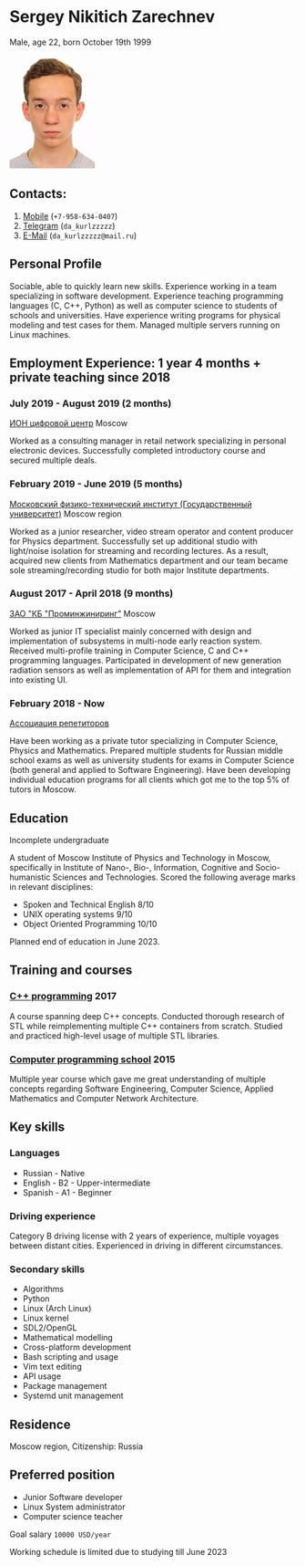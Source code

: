 <!-- translation start -->
# Sergey Nikitich Zarechnev

Male, age 22, born October 19th 1999
<!-- translation end -->

![Photo](face.jpeg)

<!-- translation start -->
## Contacts:
<!-- translation end -->

1. [Mobile](tel:+7-958-634-0407) (`+7-958-634-0407`)
2. [Telegram](https://t.me/da_kurlzzzzz) (`da_kurlzzzzz`)
3. [E-Mail](mailto:da_kurlzzzzz@mail.ru) (`da_kurlzzzzz@mail.ru`)

<!-- translation start -->
## Personal Profile

Sociable, able to quickly learn new skills. Experience working in a team
specializing in software development. Experience teaching programming
languages (C, C++, Python) as well as computer science to students of
schools and universities. Have experience writing programs for physical
modeling and test cases for them. Managed multiple servers running on Linux
machines.

## Employment Experience: 1 year 4 months + private teaching since 2018

### July 2019 - August 2019 (2 months)
<!-- translation end -->

[ИОН цифровой центр](https://ноу-хау.рф/) Moscow

<!-- translation start -->
Worked as a consulting manager in retail network specializing in personal
electronic devices. Successfully completed introductory course and secured
multiple deals.

### February 2019 - June 2019 (5 months)
<!-- translation end -->

[Московский физико-технический институт (Государственный
университет)](https://mipt.ru) Moscow region

<!-- translation start -->
Worked as a junior researcher, video stream operator and content producer for
Physics department. Successfully set up additional studio with light/noise
isolation for streaming and recording lectures. As a result, acquired new
clients from Mathematics department and our team became sole
streaming/recording studio for both major Institute departments.

### August 2017 - April 2018 (9 months)
<!-- translation end -->

[ЗАО "КБ "Проминжиниринг"](https://www.tpstrogino.ru/residents/84) Moscow

<!-- translation start -->
Worked as junior IT specialist mainly concerned with design and implementation
of subsystems in multi-node early reaction system. Received multi-profile
training in Computer Science, C and C++ programming languages. Participated in
development of new generation radiation sensors as well as implementation of
API for them and integration into existing UI.

### February 2018 - Now
<!-- translation end -->

[Ассоциация репетиторов](https://repetit.ru)

<!-- translation start -->
Have been working as a private tutor specializing in Computer Science, Physics
and Mathematics. Prepared multiple students for Russian middle school exams as
well as university students for exams in Computer Science (both general and
applied to Software Engineering). Have been developing individual education
programs for all clients which got me to the top 5% of tutors in Moscow.

## Education

Incomplete undergraduate

A student of Moscow Institute of Physics and Technology in Moscow,
specifically in Institute of Nano-, Bio-, Information, Cognitive and
Socio-humanistic Sciences and Technologies. Scored the following average marks
in relevant disciplines:

* Spoken and Technical English 8/10
* UNIX operating systems 9/10
* Object Oriented Programming 10/10

Planned end of education in June 2023.

## Training and courses
<!-- translation end -->

### [C++ programming](https://www.specialist.ru) 2017

<!-- translation start -->
A course spanning deep C++ concepts. Conducted thorough research of STL while
reimplementing multiple C++ containers from scratch. Studied and practiced
high-level usage of multiple STL libraries.
<!-- translation end -->

### [Computer programming school](https://sf.misis.ru/abitur/pre-university-training/programmers-school) 2015

<!-- translation start -->
Multiple year course which gave me great understanding of multiple concepts
regarding Software Engineering, Computer Science, Applied Mathematics and
Computer Network Architecture.

## Key skills

### Languages

* Russian - Native
* English - B2 - Upper-intermediate
* Spanish - A1 - Beginner

### Driving experience

Category B driving license with 2 years of experience, multiple voyages
between distant cities. Experienced in driving in different circumstances.

### Secondary skills
<!-- translation end -->

* Algorithms
* Python
* Linux (Arch Linux)
* Linux kernel
* SDL2/OpenGL
* Mathematical modelling
* Cross-platform development
* Bash scripting and usage
* Vim text editing
* API usage
* Package management
* Systemd unit management

<!-- translation start -->
## Residence

Moscow region, Citizenship: Russia

## Preferred position

* Junior Software developer
* Linux System administrator
* Computer science teacher

Goal salary `10000 USD/year`

Working schedule is limited due to studying till June 2023
<!-- translation end -->

<!-- vim:set tw=78: -->
